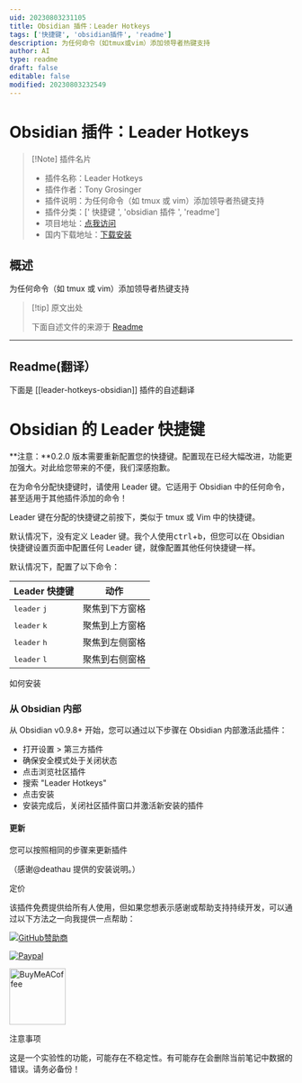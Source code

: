 ```yaml
---
uid: 20230803231105
title: Obsidian 插件：Leader Hotkeys
tags: ['快捷键', 'obsidian插件', 'readme']
description: 为任何命令（如tmux或vim）添加领导者热键支持
author: AI
type: readme
draft: false
editable: false
modified: 20230803232549
---
```


# Obsidian 插件：Leader Hotkeys

> [!Note] 插件名片
> - 插件名称：Leader Hotkeys
> - 插件作者：Tony Grosinger
> - 插件说明：为任何命令（如 tmux 或 vim）添加领导者热键支持
> - 插件分类：[' 快捷键 ', 'obsidian 插件 ', 'readme']
> - 项目地址：[点我访问](https://github.com/tgrosinger/leader-hotkeys-obsidian)
> - 国内下载地址：[下载安装](https://pkmer.cn/products/plugin/pluginMarket/?leader-hotkeys-obsidian)

## 概述

为任何命令（如 tmux 或 vim）添加领导者热键支持

> [!tip] 原文出处
>
>下面自述文件的来源于 [Readme](https://ghproxy.net/https://raw.githubusercontent.com/tgrosinger/leader-hotkeys-obsidian/main/README.md)
>

---

## Readme(翻译）

下面是 [[leader-hotkeys-obsidian]] 插件的自述翻译

# Obsidian 的 Leader 快捷键

**注意：**0.2.0 版本需要重新配置您的快捷键。配置现在已经大幅改进，功能更加强大。对此给您带来的不便，我们深感抱歉。

在为命令分配快捷键时，请使用 Leader 键。它适用于 Obsidian 中的任何命令，甚至适用于其他插件添加的命令！

Leader 键在分配的快捷键之前按下，类似于 tmux 或 Vim 中的快捷键。

默认情况下，没有定义 Leader 键。我个人使用<kbd>ctrl</kbd>+<kbd>b</kbd>，但您可以在 Obsidian 快捷键设置页面中配置任何 Leader 键，就像配置其他任何快捷键一样。

默认情况下，配置了以下命令：

| Leader 快捷键                  | 动作                       |
| ------------------------------ | -------------------------- |
| <kbd>leader</kbd> <kbd>j</kbd> | 聚焦到下方窗格             |
| <kbd>leader</kbd> <kbd>k</kbd> | 聚焦到上方窗格             |
| <kbd>leader</kbd> <kbd>h</kbd> | 聚焦到左侧窗格             |
| <kbd>leader</kbd> <kbd>l</kbd> | 聚焦到右侧窗格             |

如何安装

### 从 Obsidian 内部

从 Obsidian v0.9.8+ 开始，您可以通过以下步骤在 Obsidian 内部激活此插件：

- 打开设置 > 第三方插件
- 确保安全模式处于关闭状态
- 点击浏览社区插件
- 搜索 "Leader Hotkeys"
- 点击安装
- 安装完成后，关闭社区插件窗口并激活新安装的插件

#### 更新

您可以按照相同的步骤来更新插件

（感谢@deathau 提供的安装说明。）

定价

该插件免费提供给所有人使用，但如果您想表示感谢或帮助支持持续开发，可以通过以下方法之一向我提供一点帮助：

[![GitHub赞助商](https://img.shields.io/github/sponsors/tgrosinger?style=social)](https://github.com/sponsors/tgrosinger)

[![Paypal](https://img.shields.io/badge/paypal-tgrosinger-yellow?style=social&logo=paypal)](https://paypal.me/tgrosinger)

[<img src="https://cdn.buymeacoffee.com/buttons/v2/default-yellow.png" alt="BuyMeACoffee" width="100">](https://www.buymeacoffee.com/tgrosinger)

注意事项

这是一个实验性的功能，可能存在不稳定性。有可能存在会删除当前笔记中数据的错误。请务必备份！
